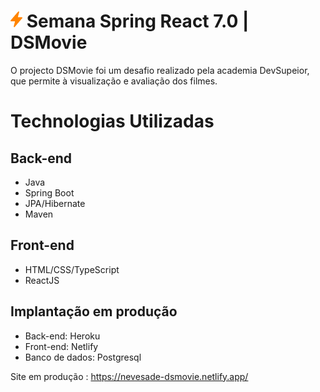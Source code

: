 # ![ Logo DevSuperior](https://raw.githubusercontent.com/devsuperior/bds-assets/main/ds/devsuperior-logo-small.png) Semana Spring React 7.0 | DSMovie

O projecto DSMovie foi um desafio realizado pela academia DevSupeior, que permite à visualização e avaliação dos filmes.

# Technologias Utilizadas

## Back-end

-	Java
-	Spring Boot
-	JPA/Hibernate
-	Maven

## Front-end

-	HTML/CSS/TypeScript
-	ReactJS

## Implantação em produção

-	Back-end: Heroku
-	Front-end: Netlify
-	Banco de dados: Postgresql

Site em produção : https://nevesade-dsmovie.netlify.app/
